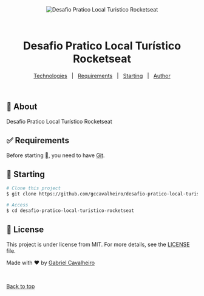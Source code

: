 <div align="center" id="top"> 
  <img src="./.github/app.gif" alt="Desafio Pratico Local Turistico Rocketseat" />

  &#xa0;

  <!-- <a href="https://desafiopraticolocalturisticorocketseat.netlify.app">Demo</a> -->
</div>

<h1 align="center">Desafio Pratico Local Turístico Rocketseat</h1>
 

<p align="center">
  <a href="#rocket-technologies">Technologies</a> &#xa0; | &#xa0;
  <a href="#white_check_mark-requirements">Requirements</a> &#xa0; | &#xa0;
  <a href="#checkered_flag-starting">Starting</a> &#xa0; | &#xa0;
  <a href="https://github.com/gccavalheiro" target="_blank">Author</a>
</p>

<br>

## :dart: About ##

Desafio Pratico Local Turístico Rocketseat
 

## :white_check_mark: Requirements ##

Before starting :checkered_flag:, you need to have [Git](https://git-scm.com).
## :checkered_flag: Starting ##

```bash
# Clone this project
$ git clone https://github.com/gccavalheiro/desafio-pratico-local-turistico-rocketseat

# Access
$ cd desafio-pratico-local-turistico-rocketseat
```

## :memo: License ##

This project is under license from MIT. For more details, see the [LICENSE](LICENSE.md) file.


Made with :heart: by <a href="https://github.com/gccavalheiro" target="_blank">Gabriel Cavalheiro</a>

&#xa0;

<a href="#top">Back to top</a>
